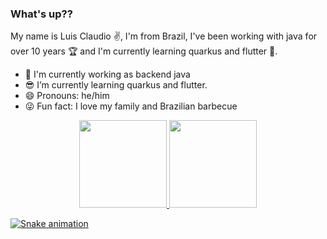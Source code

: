 ### What's up??

My name is Luis Claudio ✌, I'm from Brazil, I've been working with java for over 10 years 🏆 and I'm currently learning quarkus and flutter 🤤.

- 🔭 I'm currently working as backend java
- 😎 I’m currently learning quarkus and flutter.
- 😄 Pronouns: he/him
- 😜 Fun fact: I love my family and Brazilian barbecue

<div align="center">
  <a href="https://github.com/LuisBsb">
  <img height="140em" src="https://github-readme-stats.vercel.app/api?username=LuisBsb&show_icons=true&theme=dark&include_all_commits=true&count_private=true"/>
  <img height="140em" src="https://github-readme-stats.vercel.app/api/top-langs/?username=LuisBsb&layout=compact&langs_count=7&theme=dark"/>
</div>

![Snake animation](https://github.com/LuisBsb/LuisBsb/blob/output/github-contribution-grid-snake.svg)

